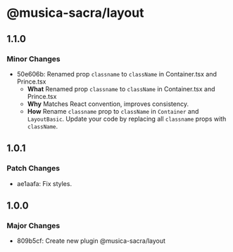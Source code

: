 # @musica-sacra/layout

## 1.1.0

### Minor Changes

- 50e606b: Renamed prop `classname` to `className` in Container.tsx and Prince.tsx
  - **What** Renamed prop `classname` to `className` in Container.tsx and Prince.tsx
  - **Why** Matches React convention, improves consistency.
  - **How** Rename `classname` prop to `className` in `Container` and `LayoutBasic`.
    Update your code by replacing all `classname` props with `className`.

## 1.0.1

### Patch Changes

- ae1aafa: Fix styles.

## 1.0.0

### Major Changes

- 809b5cf: Create new plugin @musica-sacra/layout
